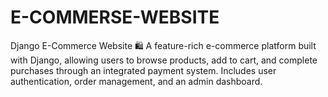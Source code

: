 # E-COMMERSE-WEBSITE
Django E-Commerce Website 🛍️ A feature-rich e-commerce platform built with Django, allowing users to browse products, add to cart, and complete purchases through an integrated payment system. Includes user authentication, order management, and an admin dashboard.
